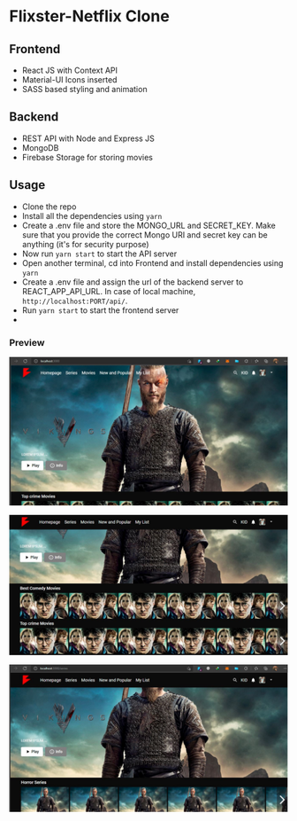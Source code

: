 # Flixster-Netflix Clone

## Frontend
- React JS with Context API
- Material-UI Icons inserted
- SASS based styling and animation

## Backend
- REST API with Node and Express JS
- MongoDB
- Firebase Storage for storing movies

## Usage
- Clone the repo
- Install all the dependencies using `yarn`
- Create a .env file and store the MONGO_URL and SECRET_KEY. Make sure that you provide the correct Mongo URI and secret key can be anything (it's for security purpose)
- Now run `yarn start` to start the API server
- Open another terminal, cd into Frontend and install dependencies using `yarn`
- Create a .env file and assign the url of the backend server to REACT_APP_API_URL. In case of local machine, `http://localhost:PORT/api/`.
- Run `yarn start` to start the frontend server
- 
### Preview

![Home Page](https://github.com/siddiqss/Flixster-Netflix-Clone/blob/master/Images/main.JPG)

![Movies Page](https://github.com/siddiqss/Flixster-Netflix-Clone/blob/master/Images/Movies.JPG)

![Series Page](https://github.com/siddiqss/Flixster-Netflix-Clone/blob/master/Images/Series.JPG)

